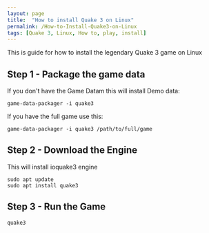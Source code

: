 ```yaml
---
layout: page
title:  "How to install Quake 3 on Linux"
permalink: /How-to-Install-Quake3-on-Linux
tags: [Quake 3, Linux, How to, play, install]
---
```


This is guide for how to install the legendary Quake 3 game on Linux


## Step 1 - Package the game data
If you don't have the Game Datam this will install Demo data:
```shell
game-data-packager -i quake3
```

If you have the full game use this:
```shell
game-data-packager -i quake3 /path/to/full/game
```

## Step 2 - Download the Engine
This will install ioquake3 engine
```shell
sudo apt update
sudo apt install quake3
```

## Step 3 - Run the Game
```shell
quake3
```